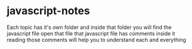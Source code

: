 # javascript-notes
Each topic has it's own folder and inside that folder you will find the
javascript file open that file that javascript file has comments inside
it reading those comments will help you to understand each and everything
